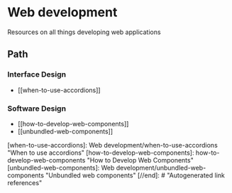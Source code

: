 # Web development

Resources on all things developing web applications

## Path

### Interface Design

- [[when-to-use-accordions]]

### Software Design

- [[how-to-develop-web-components]]
- [[unbundled-web-components]]

[//begin]: # "Autogenerated link references for markdown compatibility"
[when-to-use-accordions]: Web development/when-to-use-accordions "When to use accordions"
[how-to-develop-web-components]: how-to-develop-web-components "How to Develop Web Components"
[unbundled-web-components]: Web development/unbundled-web-components "Unbundled web components"
[//end]: # "Autogenerated link references"